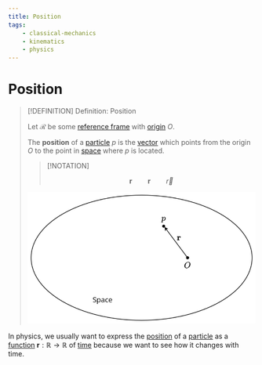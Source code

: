 ```yaml
---
title: Position
tags:
    - classical-mechanics
    - kinematics
    - physics
---
```


# Position

>[!DEFINITION] Definition: Position
>
>Let $\mathcal{R}$ be some [reference frame](../../Mechanics/Reference%20Frame.md) with [origin](../../Mechanics/Reference%20Frame.md) $O$. 
>
>The **position** of a [particle](../../Physical%20Systems/Point%20Masses/Point%20Mass.md) $p$ is the [vector](../../../Mathematics/Algebra/Linear%20Algebra/Matrices/Row%20and%20Column%20Vectors/Real%20Vectors/Real%20Vector.md) which points from the origin $O$ to the point in [space](../../Classical%20Mechanics/Space%20and%20Time.md) where $p$ is located.
>
>>[!NOTATION]
>>
>>$$
>>\mathbf{r} \qquad \boldsymbol{r} \qquad \vec{r}
>>$$
>>
>
>![](res/Position%20of%20Particle.svg)
>

In physics, we usually want to express the [position](Position.md) of a [particle](../../Physical%20Systems/Point%20Masses/Point%20Mass.md) as a [function](../../../Mathematics/Analysis/Real%20Analysis/Real%20Vector%20Functions/Real%20Vector%20Function.md) $\mathbf{r}: \mathbb{R} \to \mathbb{R}$ of [time](../../Classical%20Mechanics/Space%20and%20Time.md) because we want to see how it changes with time. 